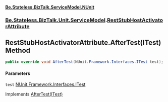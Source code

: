 #### [Be.Stateless.BizTalk.ServiceModel.NUnit](README.md 'README')
### [Be.Stateless.BizTalk.Unit.ServiceModel](Be.Stateless.BizTalk.Unit.ServiceModel.md 'Be.Stateless.BizTalk.Unit.ServiceModel').[RestStubHostActivatorAttribute](RestStubHostActivatorAttribute.md 'Be.Stateless.BizTalk.Unit.ServiceModel.RestStubHostActivatorAttribute')

## RestStubHostActivatorAttribute.AfterTest(ITest) Method

```csharp
public override void AfterTest(NUnit.Framework.Interfaces.ITest test);
```
#### Parameters

<a name='Be.Stateless.BizTalk.Unit.ServiceModel.RestStubHostActivatorAttribute.AfterTest(NUnit.Framework.Interfaces.ITest).test'></a>

`test` [NUnit.Framework.Interfaces.ITest](https://docs.microsoft.com/en-us/dotnet/api/NUnit.Framework.Interfaces.ITest 'NUnit.Framework.Interfaces.ITest')

Implements [AfterTest(ITest)](https://docs.microsoft.com/en-us/dotnet/api/NUnit.Framework.ITestAction.AfterTest#NUnit_Framework_ITestAction_AfterTest_NUnit_Framework_Interfaces_ITest_ 'NUnit.Framework.ITestAction.AfterTest(NUnit.Framework.Interfaces.ITest)')